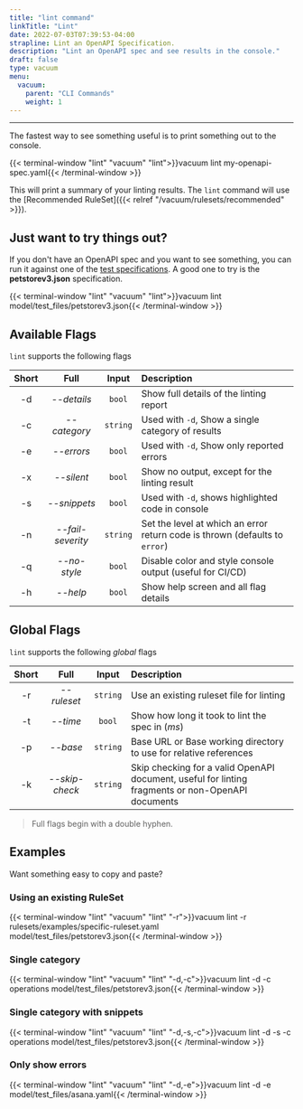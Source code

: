 ```yaml
---
title: "lint command"
linkTitle: "Lint"
date: 2022-07-03T07:39:53-04:00
strapline: Lint an OpenAPI Specification.
description: "Lint an OpenAPI spec and see results in the console."
draft: false
type: vacuum
menu:
  vacuum:
    parent: "CLI Commands"
    weight: 1
---
```


---

The fastest way to see something useful is to print something out to the console.

{{< terminal-window 
    "lint" 
    "vacuum" 
    "lint">}}vacuum lint my-openapi-spec.yaml{{< /terminal-window >}}

This will print a summary of your linting results. The `lint` command will use the 
[Recommended RuleSet]({{< relref "/vacuum/rulesets/recommended" >}}).

## Just want to try things out?

If you don't have an OpenAPI spec and you want to see something, you can run it against one of the
[test specifications](https://github.com/daveshanley/vacuum/tree/main/model/test_files). A good one to try
is the **petstorev3.json** specification.

{{< terminal-window
"lint"
"vacuum"
"lint">}}vacuum lint model/test_files/petstorev3.json{{< /terminal-window >}}

## Available Flags

`lint` supports the following flags

| Short |       Full        |  Input   | Description                                                                 |
|:-----:|:-----------------:|:--------:|:----------------------------------------------------------------------------|
|  -d   |    _--details_    |  `bool`  | Show full details of the linting report                                     |
|  -c   |   _--category_    | `string` | Used with `-d`, Show a single category of results                           |
|  -e   |    _--errors_     |  `bool`  | Used with `-d`, Show only reported errors                                   |
|  -x   |    _--silent_     |  `bool`  | Show no output, except for the linting result                               |
|  -s   |   _--snippets_    |  `bool`  | Used with `-d`, shows highlighted code in console                           |
|  -n   | _--fail-severity_ | `string` | Set the level at which an error return code is thrown (defaults to `error`) |
|  -q   |   _--no-style_    |  `bool`  | Disable color and style console output (useful for CI/CD)                   |
|  -h   |     _--help_      |  `bool`  | Show help screen and all flag details                                       |

## Global Flags

`lint` supports the following _global_ flags
    
| Short |      Full      |  Input   | Description                                                          |
|:-----:|:--------------:|:--------:|:---------------------------------------------------------------------|
|  -r   |  _--ruleset_   | `string` | Use an existing ruleset file for linting                             |
|  -t   |    _--time_    |  `bool`  | Show how long it took to lint the spec in (_ms_)                     |
|  -p   |    _--base_    | `string` | Base URL or Base working directory to use for relative references    |
|  -k   | _--skip-check_ | `string` | Skip checking for a valid OpenAPI document, useful for linting fragments or non-OpenAPI documents    |

> Full flags begin with a double hyphen.

## Examples

Want something easy to copy and paste?

### Using an existing RuleSet

{{< terminal-window
"lint"
"vacuum"
"lint"
"-r">}}vacuum lint -r rulesets/examples/specific-ruleset.yaml \
model/test_files/petstorev3.json{{< /terminal-window >}}


### Single category

{{< terminal-window
"lint"
"vacuum"
"lint"
"-d,-c">}}vacuum lint -d -c operations model/test_files/petstorev3.json{{< /terminal-window >}}

### Single category with snippets

{{< terminal-window
"lint"
"vacuum"
"lint"
"-d,-s,-c">}}vacuum lint -d -s -c operations model/test_files/petstorev3.json{{< /terminal-window >}}

### Only show errors 

{{< terminal-window
"lint"
"vacuum"
"lint"
"-d,-e">}}vacuum lint -d -e model/test_files/asana.yaml{{< /terminal-window >}}


